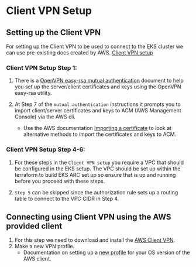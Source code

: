 # Client VPN Setup

## Setting up the Client VPN 

For setting up the Client VPN to be used to connect to the EKS cluster we can use pre-existing docs created by AWS. [Client VPN setup](https://docs.aws.amazon.com/vpn/latest/clientvpn-admin/cvpn-getting-started.html#cvpn-getting-started-certs)

### Client VPN Setup Step 1:

1. There is a [OpenVPN easy-rsa mutual authentication](https://docs.aws.amazon.com/vpn/latest/clientvpn-admin/client-authentication.html#mutual) document to help you set up the server/client certificates and keys using the OpenVPN easy-rsa utility.

2. At Step 7 of the `mutual authentication` instructions it prompts you to import client/server certificates and keys to ACM (AWS Management Console) via the AWS cli. 
    -  Use the AWS documentation [Importing a certificate](https://docs.aws.amazon.com/acm/latest/userguide/import-certificate-api-cli.html) to look at alternative methods to import the certificates and keys to ACM.

### Client VPN Setup Step 4-6:
1. For these steps in the `Client VPN setup` you require a VPC that should be configured in the EKS setup. The VPC should be set up within the terraform to build EKS ARC set up so ensure that is up and running before you proceed with these steps. 

2. `Step 5` can be skipped since the authorization rule sets up a routing table to connect to the VPC CIDR in Step 4.

## Connecting using Client VPN using the AWS provided client
1. For this step we need to download and install the [AWS Client VPN](https://aws.amazon.com/vpn/client-vpn-download/).
2. Make a new VPN profile. 
    -  Documentation on setting up a [new profile](https://docs.aws.amazon.com/vpn/latest/clientvpn-user/connect-aws-client-vpn-connect.html) for your OS version of the AWS client. 